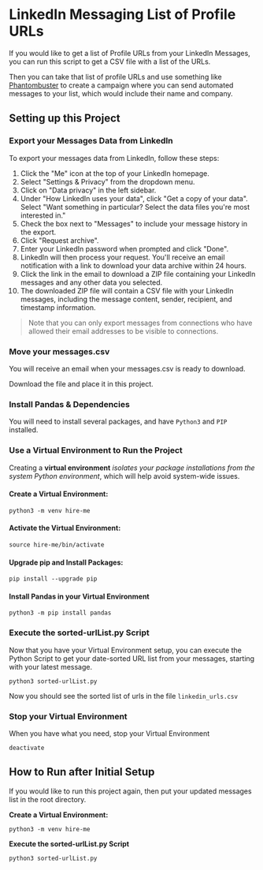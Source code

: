 # LinkedIn Messaging List of Profile URLs

If you would like to get a list of Profile URLs from your LinkedIn Messages, you can run this script to get a CSV file with a list of the URLs.

Then you can take that list of profile URLs and use something like [Phantombuster](https://phantombuster.com) to create a campaign where you can send automated messages to your list, which would include their name and company.

## Setting up this Project

### Export your Messages Data from LinkedIn

To export your messages data from LinkedIn, follow these steps:

1. Click the "Me" icon at the top of your LinkedIn homepage.
2. Select "Settings & Privacy" from the dropdown menu.
3. Click on "Data privacy" in the left sidebar.
4. Under "How LinkedIn uses your data", click "Get a copy of your data".
   Select "Want something in particular? Select the data files you're most interested in."
5. Check the box next to "Messages" to include your message history in the export.
6. Click "Request archive".
7. Enter your LinkedIn password when prompted and click "Done".
8. LinkedIn will then process your request. You'll receive an email notification with a link to download your data archive within 24 hours.
9. Click the link in the email to download a ZIP file containing your LinkedIn messages and any other data you selected.
10. The downloaded ZIP file will contain a CSV file with your LinkedIn messages, including the message content, sender, recipient, and timestamp information.

> Note that you can only export messages from connections who have allowed their email addresses to be visible to connections.

### Move your messages.csv

You will receive an email when your messages.csv is ready to download.

Download the file and place it in this project.

### Install Pandas & Dependencies

You will need to install several packages, and have `Python3` and `PIP` installed.

### Use a Virtual Environment to Run the Project

Creating a **virtual environment** _isolates your package installations from the system Python environment_, which will help avoid system-wide issues.

#### Create a Virtual Environment:

```shell
python3 -m venv hire-me
```

#### Activate the Virtual Environment:

```shell
source hire-me/bin/activate
```

#### Upgrade pip and Install Packages:

```shell
pip install --upgrade pip
```

#### Install Pandas in your Virtual Environment

```shell
python3 -m pip install pandas
```

### Execute the sorted-urlList.py Script

Now that you have your Virtual Environment setup, you can execute the Python Script to get your date-sorted URL list from your messages, starting with your latest message.

```shell
python3 sorted-urlList.py
```

Now you should see the sorted list of urls in the file `linkedin_urls.csv`

### Stop your Virtual Environment

When you have what you need, stop your Virtual Environment

```shell
deactivate
```

## How to Run after Initial Setup

If you would like to run this project again, then put your updated messages list in the root directory.

**Create a Virtual Environment:**

```shell
python3 -m venv hire-me
```

**Execute the sorted-urlList.py Script**

```shell
python3 sorted-urlList.py
```
